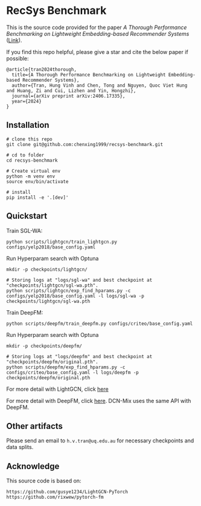 # RecSys Benchmark

This is the source code provided for the paper
<i>A Thorough Performance Benchmarking on Lightweight Embedding-based Recommender Systems</i> ([Link](https://arxiv.org/pdf/2406.17335)).

If you find this repo helpful, please give a star and cite the below paper if possible:

```
@article{tran2024thorough,
  title={A Thorough Performance Benchmarking on Lightweight Embedding-based Recommender Systems},
  author={Tran, Hung Vinh and Chen, Tong and Nguyen, Quoc Viet Hung and Huang, Zi and Cui, Lizhen and Yin, Hongzhi},
  journal={arXiv preprint arXiv:2406.17335},
  year={2024}
}
```

## Installation

```shell
# clone this repo
git clone git@github.com:chenxing1999/recsys-benchmark.git

# cd to folder
cd recsys-benchmark

# Create virtual env
python -m venv env
source env/bin/activate

# install
pip install -e '.[dev]'
```

## Quickstart

Train SGL-WA:

```shell
python scripts/lightgcn/train_lightgcn.py configs/yelp2018/base_config.yaml
```

Run Hyperparam search with Optuna

```shell
mkdir -p checkpoints/lightgcn/

# Storing logs at "logs/sgl-wa" and best checkpoint at "checkpoints/lightgcn/sgl-wa.pth".
python scripts/lightgcn/exp_find_hparams.py -c configs/yelp2018/base_config.yaml -l logs/sgl-wa -p checkpoints/lightgcn/sgl-wa.pth
```

Train DeepFM:

```shell
python scripts/deepfm/train_deepfm.py configs/criteo/base_config.yaml
```

Run Hyperparam search with Optuna

```shell
mkdir -p checkpoints/deepfm/

# Storing logs at "logs/deepfm" and best checkpoint at "checkpoints/deepfm/original.pth".
python scripts/deepfm/exp_find_hparams.py -c configs/criteo/base_config.yaml -l logs/deepfm -p checkpoints/deepfm/original.pth

```

For more detail with LightGCN, click [here](./docs/lightgcn_tutorial.md)

For more detail with DeepFM, click [here](./docs/deepfm_tutorial.md). DCN-Mix uses the same API with DeepFM.

## Other artifacts

Please send an email to `h.v.tran@uq.edu.au` for necessary checkpoints and data splits.

## Acknowledge

This source code is based on:

```
https://github.com/gusye1234/LightGCN-PyTorch
https://github.com/rixwew/pytorch-fm
```
